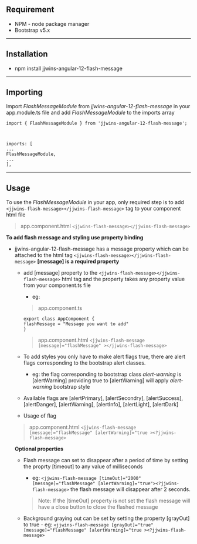 ## Requirement
- NPM - node package manager
- Bootstrap v5.x

---

## Installation
- npm install jjwins-angular-12-flash-message

---

## Importing
Import _FlashMessageModule_ from _jjwins-angular-12-flash-message_ in your app.module.ts file and add _FlashMessageModule_ to the imports array

``` 
import { FlashMessageModule } from 'jjwins-angular-12-flash-message';
 


imports: [ 
... 
FlashMessageModule,
...
],
```
---

## Usage

To use the _FlashMessageModule_ in your app, only required step is to add ```<jjwins-flash-message></jjwins-flash-message>``` tag to your component html file

>app.component.html
>```<jjwins-flash-message></jjwins-flash-message>```

**To add flash message and styling use property binding**
- jjwins-angular-12-flash-message has a message property which can be attached to the html tag ```<jjwins-flash-message></jjwins-flash-message>``` 
    **[message] is a required property**
    - add [message] property to the ```<jjwins-flash-message></jjwins-flash-message>``` html tag and the property takes any property value from your component.ts file
        - eg: 
        >app.component.ts
        ``` 
        export class AppComponent { 
        flashMessage = "Message you want to add"
        }
        ```

        >app.component.html
        >``` <jjwins-flash-message [message]="flashMessage" ></jjwins-flash-message> ```
    
    - To add styles you only have to make alert flags true, there are alert flags corresponding to the bootstrap alert classes.
        
        - eg: the flag corresponding to bootstrap class _alert-warning_ is [alertWarning] providing true to [alertWarning] will apply _alert-warning_ bootstrap style
    
    - Available flags are [alertPrimary], [alertSecondry], [alertSuccess], [alertDanger], [alertWarning], [alertInfo], [alertLight], [alertDark]

    - Usage of flag 
    >app.component.html
    ``` <jjwins-flash-message [message]="flashMessage" [alertWarning]="true ><?jjwins-flash-message> ```

    **Optional properties**
    - Flash message can set to disappear after a period of time by setting the proprty [timeout] to any value of milliseconds
        - eg: ` <jjwins-flash-message [timeOut]="2000" [message]="flashMessage" [alertWarning]="true"><?jjwins-flash-message> ` the flash message will disappear after 2 seconds.

        >Note: If the [timeOut] property is not set the flash message will have a close button to close the flashed message

    - Background graying out can be set by setting the property [grayOut] to true
            - eg: ` <jjwins-flash-message [grayOut]="true" [message]="flashMessage" [alertWarning]="true ><?jjwins-flash-message> `
